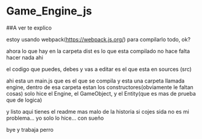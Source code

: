 # Game_Engine_js
##A ver te explico 

estoy usando webpack(https://webpack.js.org/) para compilarlo todo, ok?

ahora lo que hay en la carpeta dist es lo que esta compilado no hace falta hacer nada ahi

el codigo que puedes, debes y vas a editar es el que esta en sources (src)

ahi esta un main.js que es el que se compila y esta una carpeta llamada engine, dentro de esa carpeta estan los constructores(obviamente le faltan cosas) solo hice el Engine, el GameObject, y el Entity(que es mas de prueba que de logica)

y listo aqui tienes el readme mas malo de la historia si cojes sida no es mi problema... yo solo lo hice... con sueño

bye y trabaja perro
